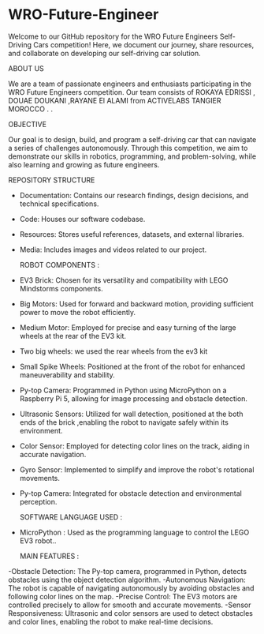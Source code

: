 # WRO-Future-Engineer
Welcome to our GitHub repository for the WRO Future Engineers Self-Driving Cars competition! Here, we document our journey, share resources, and collaborate on developing our self-driving car solution.

ABOUT US 

  We are a team of passionate engineers and enthusiasts participating in the WRO Future Engineers competition. Our team consists of ROKAYA EDRISSI , DOUAE DOUKANI ,RAYANE El ALAMI  from ACTIVELABS TANGIER MOROCCO .
.

 OBJECTIVE
 
  Our goal is to design, build, and program a self-driving car that can navigate a series of challenges autonomously. Through this competition, we aim to demonstrate our skills in robotics, programming, and problem-solving, while also learning and growing as future engineers.

REPOSITORY  STRUCTURE 

  * Documentation: Contains our research findings, design decisions, and technical specifications.
  * Code: Houses our software codebase.
  * Resources: Stores useful references, datasets, and external libraries.
  * Media: Includes images and videos related to our project.

    ROBOT COMPONENTS :
    
* EV3 Brick: Chosen for its versatility and compatibility with LEGO Mindstorms components.
*	Big Motors: Used for forward and backward motion, providing sufficient power to move the robot efficiently.
*	Medium Motor: Employed for precise and easy turning of the large wheels at the rear of the EV3 kit.
*	Two big wheels: we used the rear wheels from the ev3 kit
*	Small Spike Wheels: Positioned at the front of the robot for enhanced maneuverability and stability.
*	Py-top Camera: Programmed in Python using MicroPython on a Raspberry Pi 5, allowing for image processing and obstacle detection.
*	Ultrasonic Sensors: Utilized for wall detection, positioned at the both ends of the brick ,enabling the robot to navigate safely within its environment.
*	Color Sensor: Employed for detecting color lines on the track, aiding in accurate navigation.
*	Gyro Sensor: Implemented to simplify and improve the robot's rotational movements.
*	Py-top Camera: Integrated for obstacle detection and environmental perception.

    SOFTWARE LANGUAGE USED : 

-	MicroPython : Used as the programming language to control the LEGO EV3 robot.. 

    MAIN FEATURES : 

-Obstacle Detection: The Py-top camera, programmed in Python, detects obstacles using the object detection algorithm.
-Autonomous Navigation: The robot is capable of navigating autonomously by avoiding obstacles and following color lines on the map.
-Precise Control: The EV3 motors are controlled precisely to allow for smooth and accurate movements.
-Sensor Responsiveness: Ultrasonic and color sensors are used to detect obstacles and color lines, enabling the robot to make real-time decisions.




